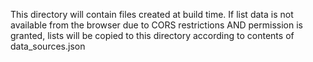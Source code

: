 This directory will contain files created at build time. If list data is not available from the browser due to CORS restrictions
AND permission is granted, lists will be copied to this directory according to contents of data_sources.json
